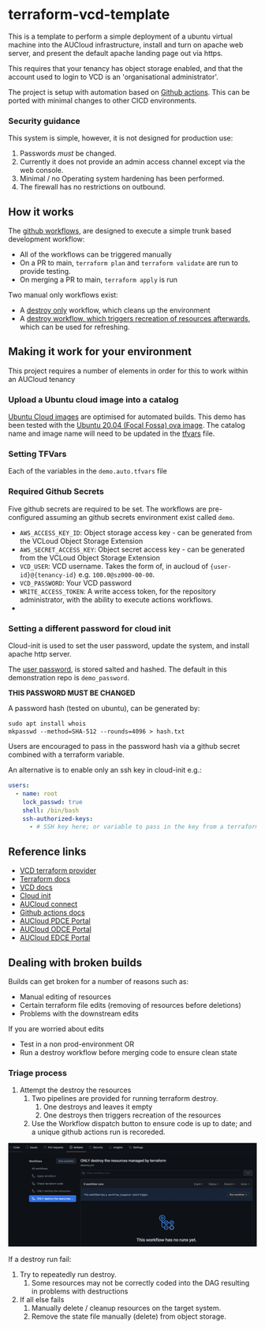 
# terraform-vcd-template
This is a template to perform a simple deployment of a ubuntu virtual machine into the AUCloud infrastructure, install and turn on apache web server, and present the default apache landing page out via https.

This requires that your tenancy has object storage enabled, and that the account used to login to VCD is an 'organisational administrator'.

The project is setup with automation based on [Github actions](https://docs.github.com/en/actions). This can be ported with minimal changes to other CICD environments.

### Security guidance
This system is simple, however, it is not designed for production use:

1. Passwords *must* be changed.
2. Currently it does not provide an admin access channel except via the web console.
3. Minimal / no Operating system hardening has been performed.
4. The firewall has no restrictions on outbound.


## How it works
The [github workflows](.github/workflows), are designed to execute a simple trunk based development workflow:

- All of the workflows can be triggered manually
- On a PR to main, `terraform plan` and `terraform validate` are run to provide testing.
- On merging a PR to main, `terraform apply` is run

Two manual only workflows exist:
- A [destroy only](.github/workflows/destroy.yml) workflow, which cleans up the environment
- A [destroy workflow, which triggers recreation of resources afterwards](.github/workflows/destroy-recreate.yml), which can be used for refreshing.

## Making it work for your environment
This project requires a number of elements in order for this to work within an AUCloud tenancy


### Upload a Ubuntu cloud image into a catalog
[Ubuntu Cloud images](https://cloud-images.ubuntu.com/) are optimised for automated builds. This demo has been tested with the [Ubuntu 20.04 (Focal Fossa) ova image](https://cloud-images.ubuntu.com/focal/current/focal-server-cloudimg-amd64.ova).
The catalog name and image name will need to be updated in the [tfvars](demo.auto.tfvars) file.

### Setting TFVars
Each of the variables in the `demo.auto.tfvars` file


### Required Github Secrets
Five github secrets are required to be set. The workflows are pre-configured assuming an github secrets environment exist called `demo`.

- `AWS_ACCESS_KEY_ID`: Object storage access key - can be generated from the VCLoud Object Storage Extension
- `AWS_SECRET_ACCESS_KEY`: Object secret access key - can be generated from the VCLoud Object Storage Extension
- `VCD_USER`: VCD username. Takes the form of, in aucloud of `{user-id}@{tenancy-id}` e.g. `100.0@sz000-00-00`.
- `VCD_PASSWORD`: Your VCD password
- `WRITE_ACCESS_TOKEN`: A write access token, for the repository administrator, with the ability to execute actions workflows.
-
### Setting a different password for cloud init
Cloud-init is used to set the user password, update the system, and install apache http server.

The [user password](https://github.com/aucloud/terraform-vcd-template/blob/main/cloudinit/userdata.tmpl#L19), is stored salted and hashed. The default in this demonstration repo is `demo_password`.

**THIS PASSWORD MUST BE CHANGED**

A password hash (tested on ubuntu), can be generated by:

```shell
sudo apt install whois
mkpasswd --method=SHA-512 --rounds=4096 > hash.txt
```

Users are encouraged to pass in the password hash via a github secret combined with a terraform variable.

An alternative is to enable only an ssh key in cloud-init e.g.:
```yaml
users:
  - name: root
    lock_passwd: true
    shell: /bin/bash
    ssh-authorized-keys:
      - # SSH key here; or variable to pass in the key from a terraform variable.
```

## Reference links

- [VCD terraform provider](https://registry.terraform.io/providers/vmware/vcd/latest/docs)
- [Terraform docs](https://developer.hashicorp.com/terraform/docs)
- [VCD docs](https://docs.vmware.com/en/VMware-Cloud-Director/index.html)
- [Cloud init](https://cloud-init.io)
- [AUCloud connect](https://connect.australiacloud.com.au/login/)
- [Github actions docs](https://docs.github.com/en/actions)
- [AUCloud PDCE Portal](https://eportal.australiacloud.com.au)
- [AUCloud ODCE Portal](https://portal.australiacloud.com.au)
- [AUCloud EDCE Portal](https://enterprise.australiacloud.com.au)


## Dealing with broken builds
Builds can get broken for a number of reasons such as:

- Manual editing of resources
- Certain terraform file edits (removing of resources before deletions)
- Problems with the downstream edits

If you are worried about edits
- Test in a non prod-environment OR
- Run a destroy workflow before merging code to ensure clean state

### Triage process
1. Attempt the destroy the resources
   1. Two pipelines are provided for running terraform destroy.
      1. One destroys and leaves it empty
      2. One destroys then triggers recreation of the resources
   2. Use the Workflow dispatch button to ensure code is up to date; and a unique github actions run is recoreded.

![](./docs/destroy_workflows.png)

If a destroy run fail:
1. Try to repeatedly run destroy.
   1. Some resources may not be correctly coded into the DAG resulting in problems with destructions
2. If all else fails
   1. Manually delete / cleanup resources on the target system.
   2. Remove the state file manually (delete) from object storage.









